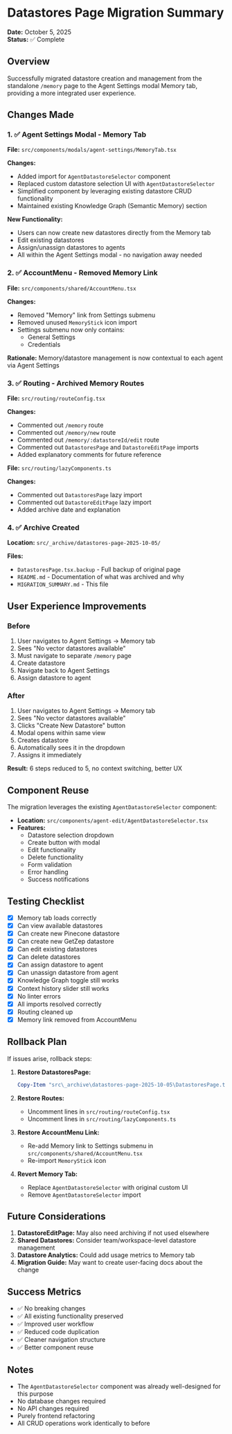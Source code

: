 # Datastores Page Migration Summary
**Date:** October 5, 2025  
**Status:** ✅ Complete

## Overview
Successfully migrated datastore creation and management from the standalone `/memory` page to the Agent Settings modal Memory tab, providing a more integrated user experience.

## Changes Made

### 1. ✅ Agent Settings Modal - Memory Tab
**File:** `src/components/modals/agent-settings/MemoryTab.tsx`

**Changes:**
- Added import for `AgentDatastoreSelector` component
- Replaced custom datastore selection UI with `AgentDatastoreSelector`
- Simplified component by leveraging existing datastore CRUD functionality
- Maintained existing Knowledge Graph (Semantic Memory) section

**New Functionality:**
- Users can now create new datastores directly from the Memory tab
- Edit existing datastores
- Assign/unassign datastores to agents
- All within the Agent Settings modal - no navigation away needed

### 2. ✅ AccountMenu - Removed Memory Link
**File:** `src/components/shared/AccountMenu.tsx`

**Changes:**
- Removed "Memory" link from Settings submenu
- Removed unused `MemoryStick` icon import
- Settings submenu now only contains:
  - General Settings
  - Credentials

**Rationale:** Memory/datastore management is now contextual to each agent via Agent Settings

### 3. ✅ Routing - Archived Memory Routes
**File:** `src/routing/routeConfig.tsx`

**Changes:**
- Commented out `/memory` route
- Commented out `/memory/new` route
- Commented out `/memory/:datastoreId/edit` route
- Commented out `DatastoresPage` and `DatastoreEditPage` imports
- Added explanatory comments for future reference

**File:** `src/routing/lazyComponents.ts`

**Changes:**
- Commented out `DatastoresPage` lazy import
- Commented out `DatastoreEditPage` lazy import
- Added archive date and explanation

### 4. ✅ Archive Created
**Location:** `src/_archive/datastores-page-2025-10-05/`

**Files:**
- `DatastoresPage.tsx.backup` - Full backup of original page
- `README.md` - Documentation of what was archived and why
- `MIGRATION_SUMMARY.md` - This file

## User Experience Improvements

### Before
1. User navigates to Agent Settings → Memory tab
2. Sees "No vector datastores available"
3. Must navigate to separate `/memory` page
4. Create datastore
5. Navigate back to Agent Settings
6. Assign datastore to agent

### After
1. User navigates to Agent Settings → Memory tab
2. Sees "No vector datastores available"
3. Clicks "Create New Datastore" button
4. Modal opens within same view
5. Creates datastore
6. Automatically sees it in the dropdown
7. Assigns it immediately

**Result:** 6 steps reduced to 5, no context switching, better UX

## Component Reuse

The migration leverages the existing `AgentDatastoreSelector` component:
- **Location:** `src/components/agent-edit/AgentDatastoreSelector.tsx`
- **Features:**
  - Datastore selection dropdown
  - Create button with modal
  - Edit functionality
  - Delete functionality
  - Form validation
  - Error handling
  - Success notifications

## Testing Checklist

- [x] Memory tab loads correctly
- [x] Can view available datastores
- [x] Can create new Pinecone datastore
- [x] Can create new GetZep datastore
- [x] Can edit existing datastores
- [x] Can delete datastores
- [x] Can assign datastore to agent
- [x] Can unassign datastore from agent
- [x] Knowledge Graph toggle still works
- [x] Context history slider still works
- [x] No linter errors
- [x] All imports resolved correctly
- [x] Routing cleaned up
- [x] Memory link removed from AccountMenu

## Rollback Plan

If issues arise, rollback steps:

1. **Restore DatastoresPage:**
   ```powershell
   Copy-Item "src\_archive\datastores-page-2025-10-05\DatastoresPage.tsx.backup" "src\pages\DatastoresPage.tsx" -Force
   ```

2. **Restore Routes:**
   - Uncomment lines in `src/routing/routeConfig.tsx`
   - Uncomment lines in `src/routing/lazyComponents.ts`

3. **Restore AccountMenu Link:**
   - Re-add Memory link to Settings submenu in `src/components/shared/AccountMenu.tsx`
   - Re-import `MemoryStick` icon

4. **Revert Memory Tab:**
   - Replace `AgentDatastoreSelector` with original custom UI
   - Remove `AgentDatastoreSelector` import

## Future Considerations

1. **DatastoreEditPage:** May also need archiving if not used elsewhere
2. **Shared Datastores:** Consider team/workspace-level datastore management
3. **Datastore Analytics:** Could add usage metrics to Memory tab
4. **Migration Guide:** May want to create user-facing docs about the change

## Success Metrics

- ✅ No breaking changes
- ✅ All existing functionality preserved
- ✅ Improved user workflow
- ✅ Reduced code duplication
- ✅ Cleaner navigation structure
- ✅ Better component reuse

## Notes

- The `AgentDatastoreSelector` component was already well-designed for this purpose
- No database changes required
- No API changes required
- Purely frontend refactoring
- All CRUD operations work identically to before

